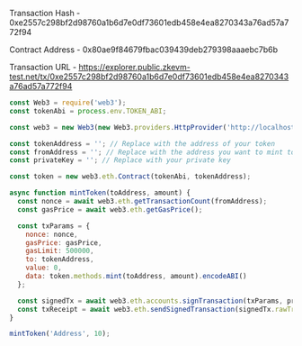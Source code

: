 Transaction Hash - 0xe2557c298bf2d98760a1b6d7e0df73601edb458e4ea8270343a76ad57a772f94

Contract Address - 0x80ae9f84679fbac039439deb279398aaaebc7b6b

Transaction URL - https://explorer.public.zkevm-test.net/tx/0xe2557c298bf2d98760a1b6d7e0df73601edb458e4ea8270343a76ad57a772f94

```js
const Web3 = require('web3');
const tokenAbi = process.env.TOKEN_ABI;

const web3 = new Web3(new Web3.providers.HttpProvider('http://localhost:8545'));

const tokenAddress = ''; // Replace with the address of your token
const fromAddress = ''; // Replace with the address you want to mint tokens from
const privateKey = ''; // Replace with your private key

const token = new web3.eth.Contract(tokenAbi, tokenAddress);

async function mintToken(toAddress, amount) {
  const nonce = await web3.eth.getTransactionCount(fromAddress);
  const gasPrice = await web3.eth.getGasPrice();

  const txParams = {
    nonce: nonce,
    gasPrice: gasPrice,
    gasLimit: 500000,
    to: tokenAddress,
    value: 0,
    data: token.methods.mint(toAddress, amount).encodeABI()
  };

  const signedTx = await web3.eth.accounts.signTransaction(txParams, privateKey);
  const txReceipt = await web3.eth.sendSignedTransaction(signedTx.rawTransaction);
}

mintToken('Address', 10);
```
